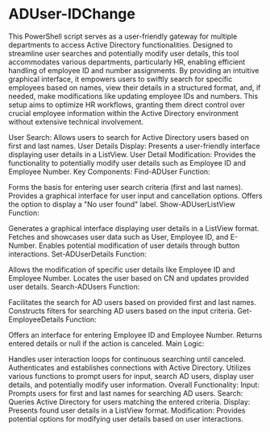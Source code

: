 # ADUser-IDChange

This PowerShell script serves as a user-friendly gateway for multiple departments to access Active Directory functionalities. Designed to streamline user searches and potentially modify user details, this tool accommodates various departments, particularly HR, enabling efficient handling of employee ID and number assignments. By providing an intuitive graphical interface, it empowers users to swiftly search for specific employees based on names, view their details in a structured format, and, if needed, make modifications like updating employee IDs and numbers. This setup aims to optimize HR workflows, granting them direct control over crucial employee information within the Active Directory environment without extensive technical involvement.


User Search: Allows users to search for Active Directory users based on first and last names.
User Details Display: Presents a user-friendly interface displaying user details in a ListView.
User Detail Modification: Provides the functionality to potentially modify user details such as Employee ID and Employee Number.
Key Components:
Find-ADUser Function:

Forms the basis for entering user search criteria (first and last names).
Provides a graphical interface for user input and cancellation options.
Offers the option to display a "No user found" label.
Show-ADUserListView Function:

Generates a graphical interface displaying user details in a ListView format.
Fetches and showcases user data such as User, Employee ID, and E-Number.
Enables potential modification of user details through button interactions.
Set-ADUserDetails Function:

Allows the modification of specific user details like Employee ID and Employee Number.
Locates the user based on CN and updates provided user details.
Search-ADUsers Function:

Facilitates the search for AD users based on provided first and last names.
Constructs filters for searching AD users based on the input criteria.
Get-EmployeeDetails Function:

Offers an interface for entering Employee ID and Employee Number.
Returns entered details or null if the action is canceled.
Main Logic:

Handles user interaction loops for continuous searching until canceled.
Authenticates and establishes connections with Active Directory.
Utilizes various functions to prompt users for input, search AD users, display user details, and potentially modify user information.
Overall Functionality:
Input: Prompts users for first and last names for searching AD users.
Search: Queries Active Directory for users matching the entered criteria.
Display: Presents found user details in a ListView format.
Modification: Provides potential options for modifying user details based on user interactions.
